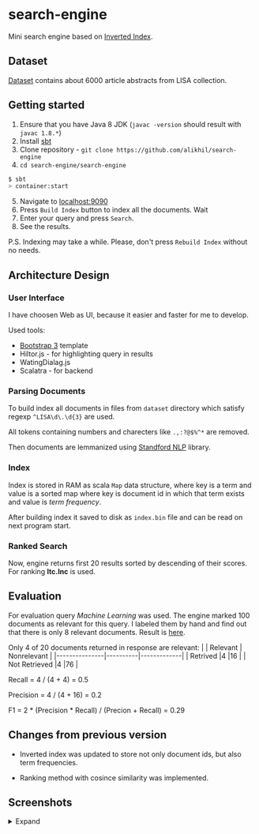 # search-engine

Mini search engine based on [Inverted Index](https://en.wikipedia.org/wiki/Inverted_index).

## Dataset

[Dataset](https://github.com/alikhil/search-engine/tree/master/dataset) contains about 6000 article abstracts from LISA collection.

## Getting started

1. Ensure that you have Java 8 JDK (`javac -version` should result with `javac 1.8.*`)
1. Install [sbt](http://www.scala-sbt.org/download.html)
1. Clone repository - `git clone https://github.com/alikhil/search-engine`
1. `cd search-engine/search-engine`

```bash
$ sbt
> container:start
```

5. Navigate to [localhost:9090](http://localhost:9090)
6. Press `Build Index` button to index all the documents. Wait
7. Enter your query and press `Search`.
8. See the results.

P.S. Indexing may take a while. Please, don't press `Rebuild Index` without no needs.

## Architecture Design

### User Interface

I have choosen Web as UI, because it easier and faster for me to develop.

Used tools:

* [Bootstrap 3](http://getbootstrap.com/) template
* Hiltor.js - for highlighting query in results
* WatingDialag.js
* Scalatra - for backend

### Parsing Documents

To build index all documents in files from `dataset` directory which satisfy regexp `^LISA\d\.\d{3}` are used.

All tokens containing numbers and charecters like `.,:?@$%^*` are removed.

Then documents are lemmanized using [Standford NLP](https://stanfordnlp.github.io/CoreNLP/index.html) library.

### Index

Index is stored in RAM as scala `Map` data structure, where key is a term and value is a sorted map where key is document id in which that term exists and value is *term frequency*.

After building index it saved to disk as `index.bin` file and can be read on next program start.

### Ranked Search

Now, engine returns first 20 results sorted by descending of their scores. For ranking **ltc.lnc** is used.

## Evaluation

For evaluation query *Machine Learning* was used. The engine marked 100 documents as relevant for this query.
I labeled them by hand and find out that there is only 8 relevant documents. Result is [here](https://github.com/alikhil/search-engine/blob/master/dataset/EVAL).

Only 4 of 20 documents returned in response are relevant:
|               | Relevant | Nonrelevant |
|---------------|----------|-------------|
| Retrived      |4         |16           |
| Not Retrieved |4         |76           |

Recall = 4 / (4 + 4) = 0.5

Precision = 4 / (4 + 16) = 0.2

F1 = 2 * (Precision * Recall) / (Precion + Recall) = 0.29

## Changes from previous version

* Inverted index was updated to store not only document ids, but also term frequencies.

* Ranking method with cosince similarity was implemented.

## Screenshots

<details>
    <summary>Expand</summary>

Initial screen.

![image](https://user-images.githubusercontent.com/7482065/32135143-c88cb7b4-bc02-11e7-92ef-7d42cc4e28ad.png)

After pressing `Build Index`
![image](https://user-images.githubusercontent.com/7482065/30243806-20a0b71c-95ba-11e7-971a-b699781cba97.png)

Enter query and press `Search`
![image](https://user-images.githubusercontent.com/7482065/32135131-7b107610-bc02-11e7-863a-620abadd92b8.png)
</details>
